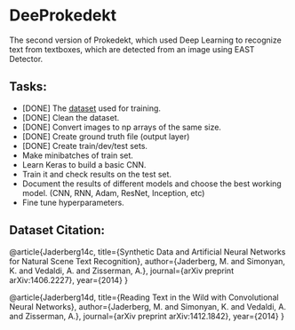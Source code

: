 # DeeProkedekt
The second version of Prokedekt, which used Deep Learning to recognize text from textboxes, which are detected from an image using EAST Detector. 

## Tasks:
* [DONE] The [dataset](http://www.robots.ox.ac.uk/~vgg/data/text/) used for training.
* [DONE] Clean the dataset.
* [DONE] Convert images to np arrays of the same size.
* [DONE] Create ground truth file (output layer)
* [DONE] Create train/dev/test sets. 
* Make minibatches of train set. 
* Learn Keras to build a basic CNN.
* Train it and check results on the test set. 
* Document the results of different models and choose the best working model. (CNN, RNN, Adam, ResNet, Inception, etc)
* Fine tune hyperparameters.



## Dataset Citation:
@article{Jaderberg14c,
      title={Synthetic Data and Artificial Neural Networks for Natural Scene Text Recognition},
      author={Jaderberg, M. and Simonyan, K. and Vedaldi, A. and Zisserman, A.},
      journal={arXiv preprint arXiv:1406.2227},
      year={2014}
    }
    
@article{Jaderberg14d,
      title={Reading Text in the Wild with Convolutional Neural Networks},
      author={Jaderberg, M. and Simonyan, K. and Vedaldi, A. and Zisserman, A.},
      journal={arXiv preprint arXiv:1412.1842},
      year={2014}
    } 
